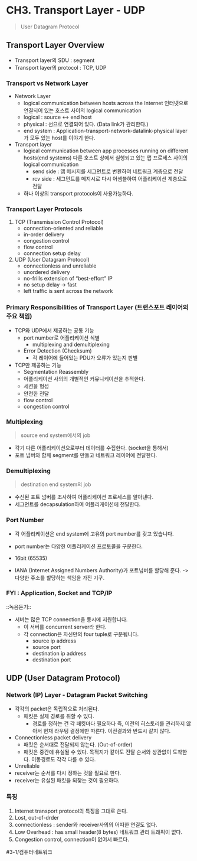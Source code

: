 # CH3. Transport Layer - UDP
> User Datagram Protocol  

## Transport Layer Overview
* Transport layer의 SDU : segment
* Transport layer의 protocol : TCP, UDP

### Transport vs Network Layer
* Network Layer
	* logical communication between hosts across the Internet
	인터넷으로 연결되어 있는 호스트 사이의 logical communication
	* logical : source <-> end host
	* physical : 선으로 연결되어 있다. (Data link가 관리한다.)
	* end system : Application-transport-network-datalink-physical layer가 모두 있는 host를 이야기 한다.
*  Transport layer
	* logical communication between app processes running on different hosts(end systems)
	다른 호스트 상에서 실행되고 있는 앱 프로세스 사이의 logical communication
		* send side :  앱 메시지를 세그먼트로 변환하여 네트워크 계층으로 전달
		* rcv side :  세그먼트를 메지시로 다시 어셈블하여 어플리케이션 계층으로 전달
	* 하나 이상의 transport protocols이 사용가능하다.

### Transport Layer Protocols
1. TCP (Transmission Control Protocol)
	* connection-oriented and reliable
	* in-order delivery
	* congestion control
	* flow control
	* connection setup delay
2. UDP (User Datagram Protocol)
	* connectionless and unreliable
	* unordered delivery
	* no-frills extension of “best-effort”  IP
	* no setup delay -> fast
	* left traffic is sent across the network

### Primary Responsibilities of Transport Layer (트랜스포트 레이어의 주요 책임)

* TCP와 UDP에서 제공하는 공통 기능
	* port number로 어플리케이션 식별
		* multiplexing and demultiplexing
	* Error Detection (Checksum)
		* 각 레이어에 들어있는 PDU가 오류가 있는지 판별
* TCP만 제공하는 기능
	*  Segmentation Reassembly
	* 어플리케이션 사의의 개별적인 커뮤니케이션을 추적한다.
	* 세션을 형성
	* 안전한 전달
	* flow control
	* congestion control

### Multiplexing 
> source end system에서의 job  
* 각기 다른 어플리케이션으로부터 데이터를 수집한다. (socket을 통해서)
* 포트 넘버와 함께 segment를 만들고 네트워크 레이어에 전달한다.

### Demultiplexing
> destination end system의 job  
* 수신된 포트 넘버를 조사하여 어플리케이션 프로세스를 알아낸다.
* 세그먼트를 decapsulation하여  어플리케이션에 전달한다.

### Port Number
* 각 어플리케이션은 end system에 고유의 port number를 갖고 있습니다.
* port number는 다양한 어플리케이션 프로토콜을 구분한다.
* 16bit (65535)

* IANA (Internet Assigned Numbers Authority)가 포트넘버를 할당해 준다.
-> 다양한 주소를 할당하는 책임을 가진 기구.

### FYI : Application, Socket and TCP/IP
::녹음듣기::

* 서버는 많은 TCP connection을 동시에 지원합니다.
	* 이 서버를 concurrent server라 한다.
	* 각 connection은 자신만의 four tuple로 구분됩니다.
		* source ip address
		* source port
		* destination ip address
		* destination port

## UDP (User Datagram Protocol)
### Network (IP) Layer - Datagram Packet Switching
* 각각의 packet은 독립적으로 처리된다.
	* 패킷은 실제 경로를 취할 수 있다.
		* 경로를 정하는 건 각 패킷마다 필요하다
즉, 이전의 히스토리를 관리하지 않아서 현재 라우팅 결정에만 따른다.
이전결과와 반드시 같지 않다.
* Connectionless packet delivery
	* 패킷은 순서대로 전달되지 않는다. (Out-of-order)
	* 패킷은 중간에 유실될 수 있다.
목적지가 같아도 전달 순서와 상관없이 도착한다.
이동경로도 각각 다를 수 있다.
* Unreliable
* receiver는 순서를 다시 정하는 것을 필요로 한다.
* receiver는 유실된 패킷을 되찾는 것이 필요하다.

###  특징
1. Internet transport protocol의 특징을 그대로 쓴다.
2. Lost, out-of-drder
3. connectionless
:  sender와 receiver사의의 어떠한 연결도 없다.
4. Low Overhead
:  has small header(8 bytes)
   네트워크 관리 트래픽이 없다.
5. Congestion control, connection이 없어서 빠르다.
	 
#3-1/컴퓨터네트워크